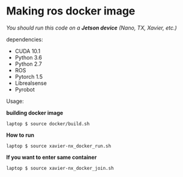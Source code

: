 # Making ros docker image
*You should run this code on a **Jetson device** (Nano, TX, Xavier, etc.)*

dependencies: 
- CUDA 10.1
- Python 3.6
- Python 2.7
- ROS
- Pytorch 1.5
- Librealsense
- Pyrobot

Usage:

**building docker image**
```
laptop $ source docker/build.sh
```
**How to run**
```
laptop $ source xavier-nx_docker_run.sh
```
    
**If you want to enter same container**
```
laptop $ source xavier-nx_docker_join.sh
```